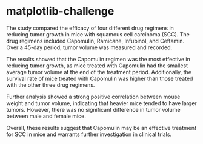 # matplotlib-challenge

The study compared the efficacy of four different drug regimens in reducing tumor growth in mice with squamous cell carcinoma (SCC). The drug regimens included Capomulin, Ramicane, Infubinol, and Ceftamin. Over a 45-day period, tumor volume was measured and recorded.

The results showed that the Capomulin regimen was the most effective in reducing tumor growth, as mice treated with Capomulin had the smallest average tumor volume at the end of the treatment period. Additionally, the survival rate of mice treated with Capomulin was higher than those treated with the other three drug regimens.

Further analysis showed a strong positive correlation between mouse weight and tumor volume, indicating that heavier mice tended to have larger tumors. However, there was no significant difference in tumor volume between male and female mice.

Overall, these results suggest that Capomulin may be an effective treatment for SCC in mice and warrants further investigation in clinical trials.